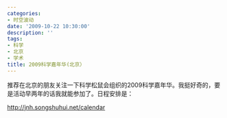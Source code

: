 ```yaml
---
categories:
- 时空波动
date: '2009-10-22 10:30:00'
description: ''
tags:
- 科学
- 北京
- 学术
title: 2009科学嘉年华(北京）
---
```

推荐在北京的朋友关注一下科学松鼠会组织的2009科学嘉年华。我挺好奇的，要是活动早两年的话我就能参加了。日程安排是：  
  
http://jnh.songshuhui.net/calendar  
  
  
  
  


